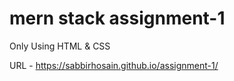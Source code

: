 # mern stack assignment-1
Only Using HTML & CSS

URL - https://sabbirhosain.github.io/assignment-1/
